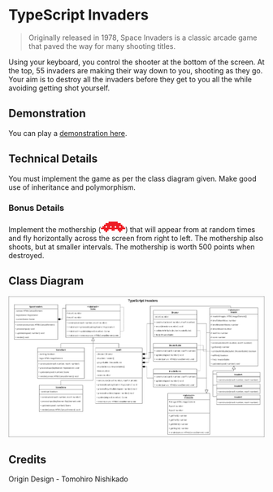 # TypeScript Invaders
> Originally released in 1978, Space Invaders is a classic arcade game that paved the way for many shooting titles. 

Using your keyboard, you control the shooter at the bottom of the screen. At the top, 55 invaders are making their way down to you, shooting as they go. Your aim is to destroy all the invaders before they get to you all the while avoiding getting shot yourself.

## Demonstration

You can play a [demonstration here](https://hz-hbo-ict.github.io/ts-invaders/).

## Technical Details

You must implement the game as per the class diagram given. Make good use of inheritance and polymorphism.

<!-- The game must start with a start screen. Once the user presses [S] on their keddddddddddwdwwwqdwdddddddddyboard, the game will start.  -->

<!-- At the start of the game, 5 rows of 11 invaders are spawned at the top of the screen:
 - 1 row 11 × Invader C <img src='./assets/Invader_C_1.png' style='background-color: black'>
 - 2 rows 11 × Invader B  <img src='./assets/Invader_B_1.png' style='background-color: black'>
 - 2 rows 11 × Invader A  <img src='./assets/Invader_A_1.png' style='background-color: black'> -->

<!-- The Shooter (<img src='./assets/Shooter.png' style='background-color: black'>) is spawned at the bottom of the screen. It can move left and right only, but is constrained by the limits of the screen. -->

<!-- The player shoots by pressing the [space] or [F] button on their keyboard. The player's bullets original from the top-center of the shooter. The player's bullets are yellow rectangles W: 5px × H: 14px -->

<!-- The player can only have ONE active bullet at a time. (that is, the player cannot shoot until their previous bullet as either hit and destroyed an invader, or it leaves the screen at the top) -->

<!-- If the player destroys an invader, they will get points:
 - Invader A: 10 points
 - Invader B: 20 points
 - Invader C: 30 points -->

<!-- All invaders will shoot. Their bullets originate from the bottom-center of the invader. Each one will shoot once every 7 to 10 seconds. The invaders' bullets are white rectangles W: 5px × H: 9px -->

<!-- The player has 3 lives. The player loses a life when an invader's bullet hits them. -->

<!-- Every time the player shoots, they will lose 1 point. The minimum score is 0. -->

<!-- The invaders must move across the screen. They should move, in unison, every 500ms. Their movement repeats as follows:
 1. Move right 12 times
 2. Move down
 3. Move left 12 times
 4. Move down -->

<!-- When moving, the invaders must alternate between their two frames: <img src='./assets/Invader_B_1.png' style='background-color: black'> <-> <img src='./assets/Invader_C_2.png' style='background-color: black'> -->

<!-- The game is won when all the invaders have be destroyed. -->

<!-- The game is lost when the player loses all their lives. -->

### Bonus Details

<!-- Make the invaders move faster as time progresses. But not too fast to look silly. -->

Implement the mothership (<img src='./assets/Mothership.png' style='background-color: black'>) that will appear from at random times and fly horizontally across the screen from right to left. The mothership also shoots, but at smaller intervals. The mothership is worth 500 points when destroyed.

## Class Diagram
![](./docs/classdiagram.png)

## Credits
Origin Design - Tomohiro Nishikado